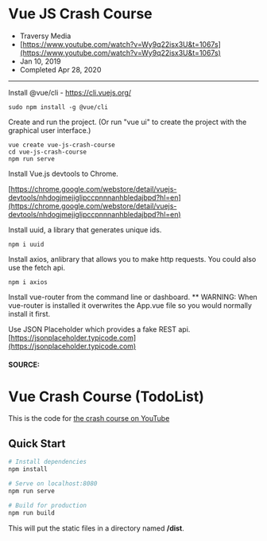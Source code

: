 # Vue JS Crash Course
- Traversy Media
- [https://www.youtube.com/watch?v=Wy9q22isx3U&t=1067s](https://www.youtube.com/watch?v=Wy9q22isx3U&t=1067s)
- Jan 10, 2019
- Completed Apr 28, 2020
---
Install @vue/cli  - https://cli.vuejs.org/
```
sudo npm install -g @vue/cli
```

Create and run the project. (Or run "vue ui" to create the project with the graphical user interface.)
```
vue create vue-js-crash-course
cd vue-js-crash-course
npm run serve
```

Install Vue.js devtools to Chrome.

[https://chrome.google.com/webstore/detail/vuejs-devtools/nhdogjmejiglipccpnnnanhbledajbpd?hl=en](https://chrome.google.com/webstore/detail/vuejs-devtools/nhdogjmejiglipccpnnnanhbledajbpd?hl=en)

Install uuid, a library that generates unique ids.
```
npm i uuid
```

Install axios, anlibrary that allows you to make http requests. You could also use the fetch api. 
```
npm i axios
```

Install vue-router from the command line or dashboard. 
** WARNING: When vue-router is installed it overwrites the App.vue file so you would normally install it first.


Use JSON Placeholder which provides a fake REST api.
[https://jsonplaceholder.typicode.com](https://jsonplaceholder.typicode.com)

#### SOURCE:
# Vue Crash Course (TodoList)

This is the code for [the crash course on YouTube](https://youtu.be/Wy9q22isx3U)

## Quick Start

```bash
# Install dependencies
npm install

# Serve on localhost:8080
npm run serve

# Build for production
npm run build
```
This will put the static files in a directory named **/dist**.
